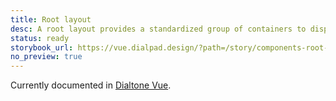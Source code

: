 ```yaml
---
title: Root layout
desc: A root layout provides a standardized group of containers to display content at the root level.
status: ready
storybook_url: https://vue.dialpad.design/?path=/story/components-root-layout--default
no_preview: true
---
```


<aside class="d-notice d-notice--info d-mt24 d-wmx100p" role="status" aria-hidden="false">
  <div class="d-notice__icon">
    <dt-icon name="info"></dt-icon>
  </div>
  <div class="d-notice__content d-stack4">
    <p class="d-notice__message">

Currently documented in [Dialtone Vue](https://vue.dialpad.design/?path=/docs/components-root-layout--default).
    </p>
  </div>
</aside>
